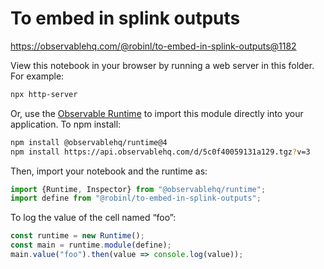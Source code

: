 # To embed in splink outputs

https://observablehq.com/@robinl/to-embed-in-splink-outputs@1182

View this notebook in your browser by running a web server in this folder. For
example:

~~~sh
npx http-server
~~~

Or, use the [Observable Runtime](https://github.com/observablehq/runtime) to
import this module directly into your application. To npm install:

~~~sh
npm install @observablehq/runtime@4
npm install https://api.observablehq.com/d/5c0f40059131a129.tgz?v=3
~~~

Then, import your notebook and the runtime as:

~~~js
import {Runtime, Inspector} from "@observablehq/runtime";
import define from "@robinl/to-embed-in-splink-outputs";
~~~

To log the value of the cell named “foo”:

~~~js
const runtime = new Runtime();
const main = runtime.module(define);
main.value("foo").then(value => console.log(value));
~~~
